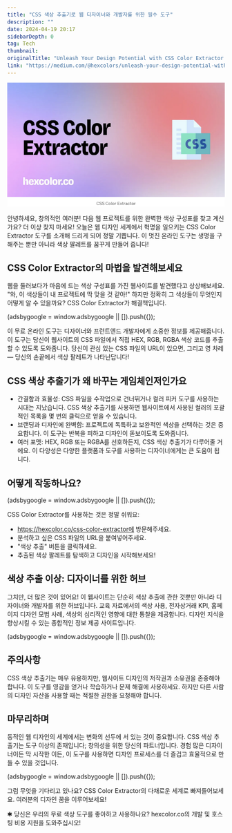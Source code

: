 ```yaml
---
title: "CSS 색상 추출기로 웹 디자이너와 개발자를 위한 필수 도구"
description: ""
date: 2024-04-19 20:17
sidebarDepth: 0
tag: Tech
thumbnail: 
originalTitle: "Unleash Your Design Potential with CSS Color Extractor: A Must-Have Tool for Web Designers and Developers"
link: "https://medium.com/@hexcolors/unleash-your-design-potential-with-css-color-extractor-a-must-have-tool-for-web-designers-and-3ae480439fca"
---
```



<img src="./img/UnleashYourDesignPotentialwithCSSColorExtractorAMust-HaveToolforWebDesignersandDevelopers_0.png" />

안녕하세요, 창의적인 여러분! 다음 웹 프로젝트를 위한 완벽한 색상 구성표를 찾고 계신가요? 더 이상 찾지 마세요! 오늘은 웹 디자인 세계에서 혁명을 일으키는 CSS Color Extractor 도구를 소개해 드리게 되어 정말 기쁩니다. 이 멋진 온라인 도구는 생명을 구해주는 뿐만 아니라 색상 팔레트를 꿈꾸게 만들어 줍니다!

## CSS Color Extractor의 마법을 발견해보세요

웹을 둘러보다가 마음에 드는 색상 구성표를 가진 웹사이트를 발견했다고 상상해보세요. "와, 이 색상들이 내 프로젝트에 딱 맞을 것 같아!" 하지만 정확히 그 색상들이 무엇인지 어떻게 알 수 있을까요? CSS Color Extractor가 해결책입니다.

<!-- ui-log 수평형 -->
<ins class="adsbygoogle"
  style="display:block"
  data-ad-client="ca-pub-4877378276818686"
  data-ad-slot="9743150776"
  data-ad-format="auto"
  data-full-width-responsive="true"></ins>
<component is="script">
(adsbygoogle = window.adsbygoogle || []).push({});
</component>

이 무료 온라인 도구는 디자이너와 프런트엔드 개발자에게 소중한 정보를 제공해줍니다. 이 도구는 당신이 웹사이트의 CSS 파일에서 직접 HEX, RGB, RGBA 색상 코드를 추출할 수 있도록 도와줍니다. 당신이 관심 있는 CSS 파일의 URL이 있으면, 그리고 영 차레 — 당신의 손끝에서 색상 팔레트가 나타난답니다!

## CSS 색상 추출기가 왜 바꾸는 게임체인저인가요

- 간결함과 효율성: CSS 파일을 수작업으로 건너뛰거나 컬러 피커 도구를 사용하는 시대는 지났습니다. CSS 색상 추출기를 사용하면 웹사이트에서 사용된 컬러의 포괄적인 목록을 몇 번의 클릭으로 얻을 수 있습니다.
- 브랜딩과 디자인에 완벽함: 프로젝트에 독특하고 보완적인 색상을 선택하는 것은 중요합니다. 이 도구는 반복을 피하고 디자인이 돋보이도록 도와줍니다.
- 여러 포맷: HEX, RGB 또는 RGBA를 선호하든지, CSS 색상 추출기가 다루어줄 거에요. 이 다양성은 다양한 플랫폼과 도구를 사용하는 디자이너에게는 큰 도움이 됩니다.
## 어떻게 작동하나요?

<!-- ui-log 수평형 -->
<ins class="adsbygoogle"
  style="display:block"
  data-ad-client="ca-pub-4877378276818686"
  data-ad-slot="9743150776"
  data-ad-format="auto"
  data-full-width-responsive="true"></ins>
<component is="script">
(adsbygoogle = window.adsbygoogle || []).push({});
</component>

CSS Color Extractor를 사용하는 것은 정말 쉬워요:

- https://hexcolor.co/css-color-extractor에 방문해주세요.
- 분석하고 싶은 CSS 파일의 URL을 붙여넣어주세요.
- "색상 추출" 버튼을 클릭하세요.
- 추출된 색상 팔레트를 탐색하고 디자인을 시작해보세요!

## 색상 추출 이상: 디자이너를 위한 허브

그치만, 더 많은 것이 있어요! 이 웹사이트는 단순히 색상 추출에 관한 것뿐만 아니라 디자이너와 개발자를 위한 허브입니다. 교육 자료에서의 색상 사용, 전자상거래 KPI, 홈페이지 디자인 모범 사례, 색상의 심리적인 영향에 대한 통찰을 제공합니다. 디자인 지식을 향상시킬 수 있는 종합적인 정보 제공 사이트입니다.

<!-- ui-log 수평형 -->
<ins class="adsbygoogle"
  style="display:block"
  data-ad-client="ca-pub-4877378276818686"
  data-ad-slot="9743150776"
  data-ad-format="auto"
  data-full-width-responsive="true"></ins>
<component is="script">
(adsbygoogle = window.adsbygoogle || []).push({});
</component>

## 주의사항

CSS 색상 추출기는 매우 유용하지만, 웹사이트 디자인의 저작권과 소유권을 존중해야 합니다. 이 도구를 영감을 얻거나 학습하거나 문제 해결에 사용하세요. 하지만 다른 사람의 디자인 자산을 사용할 때는 적절한 권한을 요청해야 합니다.

## 마무리하며

동적인 웹 디자인의 세계에서는 변화의 선두에 서 있는 것이 중요합니다. CSS 색상 추출기는 도구 이상의 존재입니다; 창의성을 위한 당신의 파트너입니다. 경험 많은 디자이너이든 막 시작한 이든, 이 도구를 사용하면 디자인 프로세스를 더 즐겁고 효율적으로 만들 수 있을 것입니다.

<!-- ui-log 수평형 -->
<ins class="adsbygoogle"
  style="display:block"
  data-ad-client="ca-pub-4877378276818686"
  data-ad-slot="9743150776"
  data-ad-format="auto"
  data-full-width-responsive="true"></ins>
<component is="script">
(adsbygoogle = window.adsbygoogle || []).push({});
</component>

그럼 무엇을 기다리고 있나요? CSS Color Extractor의 다채로운 세계로 빠져들어보세요. 여러분의 디자인 꿈을 이루어보세요!

✱ 당신은 우리의 무료 색상 도구를 좋아하고 사용하나요? hexcolor.co의 개발 및 호스팅 비용 지원을 도와주십시오!